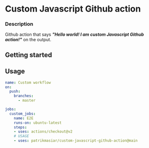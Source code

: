 # Custom Javascript Github action
### Description
Github action that says ***"Hello world! I am custom Javascript Github action!"*** on the output.

## Getting started

## Usage
```yaml
name: Custom workflow
on:
  push:
    branches:
      - master

jobs:
  custom_jobs:
    name: E2E
    runs-on: ubuntu-latest
    steps:
    - uses: actions/checkout@v2
    # USAGE
    - uses: patrikmasiar/custom-javascript-github-action@main
```